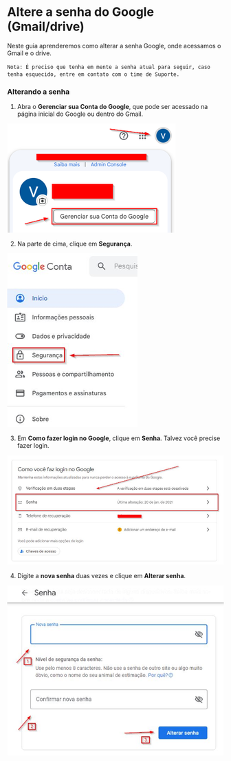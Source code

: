 # Altere a senha do Google (Gmail/drive)

Neste guia aprenderemos como alterar a senha Google, onde acessamos o Gmail e o drive.

`Nota: É preciso que tenha em mente a senha atual para seguir, caso tenha esquecido, entre em contato com o time de Suporte.`

### Alterando a senha

1. Abra o **Gerenciar sua Conta do Google**, que pode ser acessado na página inicial do Google ou dentro do Gmail.

![passo1](/assets/images/senha_google_passo_1.png#center)

2. Na parte de cima, clique em **Segurança**.

![passo2](/assets/images/senha_google_passo_2.jpg#center)

3. Em **Como fazer login no Google**, clique em **Senha**. Talvez você precise fazer login.

![passo3](/assets/images/senha_google_passo_3.jpg#center)

4. Digite a **nova senha** duas vezes e clique em **Alterar senha**.

![passo4](/assets/images/senha_google_passo_4.jpg#center)